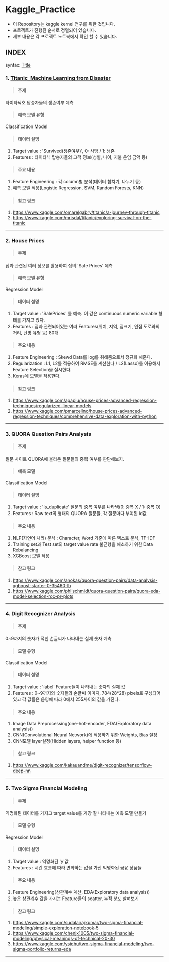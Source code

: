 # Kaggle_Practice
- 이 Repository는 kaggle kernel 연구를 위한 것입니다.
- 프로젝트가 진행된 순서로 정렬되어 있습니다. 
- 세부 내용은 각 프로젝트 노트북에서 확인 할 수 있습니다. 

## INDEX
syntax: [Title](link)
### 1. [Titanic_Machine Learning from Disaster](https://github.com/Kylekoh/Kaggle_Practice/tree/master/Titanic)

> #### 주제
   타이타닉호 탑승자들의 생존여부 예측

> #### 예측 모델 유형
   Classification Model

> #### 데이터 설명 
1. Target value : 'Survived(생존여부)', 0: 사망 / 1: 생존
1. Features : 타이타닉 탑승자들의 고객 정보(성별, 나이, 지불 운임 금액 등)
		   
> #### 주요 내용 
1. Feature Engineering : 각 column별 분석(데이터 합치기, 나누기 등) 
1. 예측 모델 적용(Logistic Regression, SVM, Random Forests, KNN)

> #### 참고 링크
1. https://www.kaggle.com/omarelgabry/titanic/a-journey-through-titanic
1. https://www.kaggle.com/mrisdal/titanic/exploring-survival-on-the-titanic
--------------------------------------------------------------

### 2. House Prices
> #### 주제
  집과 관련된 여러 정보를 활용하여 집의 'Sale Prices' 예측
  
> #### 예측 모델 유형
  Regression Model
  
> #### 데이터 설명 
1. Target value : 'SalePrices' 를 예측. 이 값은 continuous numeric variable 형태를 가지고 있다.
1. Features : 집과 관련되어있는 여러 Features(위치, 지역, 집크기, 인접 도로와의 거리, 난방 유형 등) 80개
		   
> #### 주요 내용 
1. Feature Engineering : Skewd Data를 log를 취해줌으로서 정규화 해준다.
1. Regularization : L1, L2를 적용하여 RMSE를 계산한다 / L2(Lasso)를 이용해서 Feature Selection을 실시한다.
1. Keras에 모델을 적용한다. 

> #### 참고 링크
1. https://www.kaggle.com/apapiu/house-prices-advanced-regression-techniques/regularized-linear-models
1. https://www.kaggle.com/pmarcelino/house-prices-advanced-regression-techniques/comprehensive-data-exploration-with-python
--------------------------------------------------------------


### 3. QUORA Question Pairs Analysis
> #### 주제
  질문 사이트 QUORA에 올라온 질문들의 중복 여부를 판단해보자.
> #### 예측 모델
  Classification Model
  
> #### 데이터 설명 
1. Target value : 'Is_duplicate' 질문의 중복 여부를 나타냄(0: 중복 X / 1: 중복 O)
1. Features : Raw text의 형태의 QUORA 질문들, 각 질문마다 부여된 id값
		   
> #### 주요 내용 
1. NLP(자연어 처리) 분석 : Character, Word 기준에 따른 텍스트 분석, TF-IDF
1. Training set과 Test set의 target value rate 불균형을 해소하기 위한 Data Rebalancing
1. XGBoost 모델 적용

> #### 참고 링크
1. https://www.kaggle.com/anokas/quora-question-pairs/data-analysis-xgboost-starter-0-35460-lb
1. https://www.kaggle.com/philschmidt/quora-question-pairs/quora-eda-model-selection-roc-pr-plots
--------------------------------------------------------------


### 4. Digit Recognizer Analysis
> #### 주제
  0~9까지의 숫자가 적힌 손글씨가 나타내는 실제 숫자 예측
> #### 모델 유형
  Classification Model
  
> #### 데이터 설명 
1. Target value : 'label' Feature들이 나타내는 숫자의 실제 값
1. Features : 0~9까지의 숫자들의 손글씨 이미지, 784(28*28) pixels로 구성되어 있고 각 값들은 음영에 따라 0에서 255사이의 값을 가진다.
		   
> #### 주요 내용 
1. Image Data Preprocessing(one-hot-encoder, EDA(Exploratory data analysis))
1. CNN(Convolutional Neural Network)에 적용하기 위한 Weights, Bias 설정
1. CNN모델 layer설정(Hidden layers, helper function 등)

> #### 참고 링크
1. https://www.kaggle.com/kakauandme/digit-recognizer/tensorflow-deep-nn
--------------------------------------------------------------


### 5. Two Sigma Financial Modeling
> #### 주제
  익명화된 데이터를 가지고 target value를 가장 잘 나타내는 예측 모델 만들기
  
> #### 모델 유형
  Regression Model
  
> #### 데이터 설명 
1. Target value : 익명화된 'y'값
1. Features : 시간 흐름에 따라 변화하는 값을 가진 익명화된 금융 상품들
		   
> #### 주요 내용 
1. Feature Engineering(상관계수 계산, EDA(Exploratory data analysis))
1. 높은 상관계수 값을 가지는 Feature들의 scatter, 누적 분포 살펴보기

> #### 참고 링크
1. https://www.kaggle.com/sudalairajkumar/two-sigma-financial-modeling/simple-exploration-notebook-5
1. https://www.kaggle.com/chenjx1005/two-sigma-financial-modeling/physical-meanings-of-technical-20-30
1. https://www.kaggle.com/ysidhu/two-sigma-financial-modeling/two-sigma-portfolio-returns-eda
-------------------------------------------------------------



	

